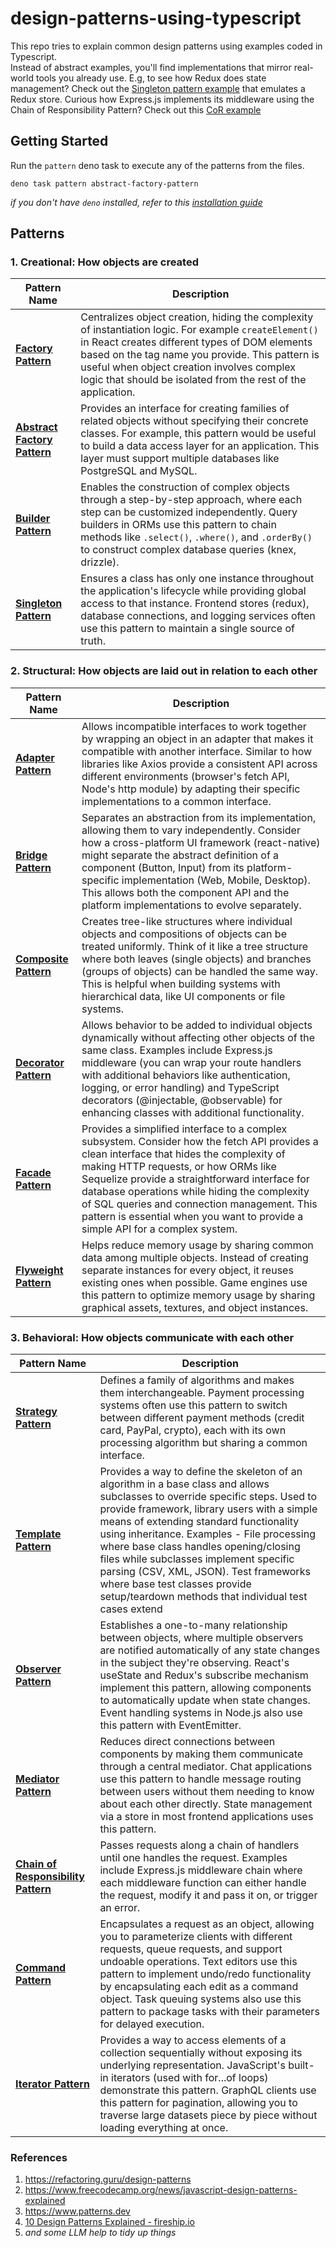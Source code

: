 # design-patterns-using-typescript

This repo tries to explain common design patterns using examples coded in Typescript.  
Instead of abstract examples, you'll find implementations that mirror real-world tools you already use.
E.g, to see how Redux does state management? Check out the [Singleton pattern example](singleton-pattern/store.singleton.ts) that emulates a Redux store. Curious how Express.js implements its middleware using the Chain of Responsibility Pattern? Check out this [CoR example](chain-of-responsibility-pattern/server.ts)

## Getting Started

Run the `pattern` deno task to execute any of the patterns from the files.

`deno task pattern abstract-factory-pattern`

_if you don't have `deno` installed, refer to this [installation guide](https://docs.deno.com/runtime/getting_started/installation/)_

## Patterns

### 1. Creational: How objects are created

| Pattern Name | Description |
|-------------|-------------|
| **[Factory Pattern](factory-pattern/README.md)** | Centralizes object creation, hiding the complexity of instantiation logic. For example `createElement()` in React creates different types of DOM elements based on the tag name you provide. This pattern is useful when object creation involves complex logic that should be isolated from the rest of the application. |
| **[Abstract Factory Pattern](abstract-factory-pattern/README.md)** | Provides an interface for creating families of related objects without specifying their concrete classes. For example, this pattern would be useful to build a data access layer for an application. This layer must support multiple databases like PostgreSQL and MySQL. |
| **[Builder Pattern](builder-pattern/README.md)** | Enables the construction of complex objects through a step-by-step approach, where each step can be customized independently. Query builders in ORMs use this pattern to chain methods like `.select()`, `.where()`, and `.orderBy()` to construct complex database queries (knex, drizzle). |
| **[Singleton Pattern](singleton-pattern/README.md)** | Ensures a class has only one instance throughout the application's lifecycle while providing global access to that instance. Frontend stores (redux), database connections, and logging services often use this pattern to maintain a single source of truth. |

### 2. Structural: How objects are laid out in relation to each other

| Pattern Name | Description |
|-------------|-------------|
| **[Adapter Pattern](adapter-pattern/README.md)** | Allows incompatible interfaces to work together by wrapping an object in an adapter that makes it compatible with another interface. Similar to how libraries like Axios provide a consistent API across different environments (browser's fetch API, Node's http module) by adapting their specific implementations to a common interface. |
| **[Bridge Pattern](bridge-pattern/README.md)** | Separates an abstraction from its implementation, allowing them to vary independently. Consider how a cross-platform UI framework (react-native) might separate the abstract definition of a component (Button, Input) from its platform-specific implementation (Web, Mobile, Desktop). This allows both the component API and the platform implementations to evolve separately. |
| **[Composite Pattern](composite-pattern/README.md)** | Creates tree-like structures where individual objects and compositions of objects can be treated uniformly. Think of it like a tree structure where both leaves (single objects) and branches (groups of objects) can be handled the same way. This is helpful when building systems with hierarchical data, like UI components or file systems. |
| **[Decorator Pattern](decorator-pattern/README.md)** | Allows behavior to be added to individual objects dynamically without affecting other objects of the same class. Examples include Express.js middleware (you can wrap your route handlers with additional behaviors like authentication, logging, or error handling) and TypeScript decorators (@injectable, @observable) for enhancing classes with additional functionality. |
| **[Facade Pattern](facade-pattern/README.md)** | Provides a simplified interface to a complex subsystem. Consider how the fetch API provides a clean interface that hides the complexity of making HTTP requests, or how ORMs like Sequelize provide a straightforward interface for database operations while hiding the complexity of SQL queries and connection management. This pattern is essential when you want to provide a simple API for a complex system. |
| **[Flyweight Pattern](flyweight-pattern/README.md)** | Helps reduce memory usage by sharing common data among multiple objects. Instead of creating separate instances for every object, it reuses existing ones when possible. Game engines use this pattern to optimize memory usage by sharing graphical assets, textures, and object instances. |


### 3. Behavioral: How objects communicate with each other


| Pattern Name | Description |
|-------------|-------------|
| **[Strategy Pattern](strategy-pattern/README.md)** | Defines a family of algorithms and makes them interchangeable. Payment processing systems often use this pattern to switch between different payment methods (credit card, PayPal, crypto), each with its own processing algorithm but sharing a common interface. |
| **[Template Pattern](template-pattern/README.md)** | Provides a way to define the skeleton of an algorithm in a base class and allows subclasses to override specific steps. Used to provide framework, library users with a simple means of extending standard functionality using inheritance. Examples - File processing where base class handles opening/closing files while subclasses implement specific parsing (CSV, XML, JSON). Test frameworks where base test classes provide setup/teardown methods that individual test cases extend |
| **[Observer Pattern](observer-pattern/README.md)** | Establishes a one-to-many relationship between objects, where multiple observers are notified automatically of any state changes in the subject they're observing. React's useState and Redux's subscribe mechanism implement this pattern, allowing components to automatically update when state changes. Event handling systems in Node.js also use this pattern with EventEmitter. |
| **[Mediator Pattern](mediator-pattern/README.md)** | Reduces direct connections between components by making them communicate through a central mediator. Chat applications use this pattern to handle message routing between users without them needing to know about each other directly. State management via a store in most frontend applications uses this pattern. |
| **[Chain of Responsibility Pattern](chain-of-responsibility-pattern/README.md)** | Passes requests along a chain of handlers until one handles the request. Examples include Express.js middleware chain where each middleware function can either handle the request, modify it and pass it on, or trigger an error. |
| **[Command Pattern](command-pattern/README.md)** | Encapsulates a request as an object, allowing you to parameterize clients with different requests, queue requests, and support undoable operations. Text editors use this pattern to implement undo/redo functionality by encapsulating each edit as a command object. Task queuing systems also use this pattern to package tasks with their parameters for delayed execution. |
| **[Iterator Pattern](iterator-pattern/README.md)** | Provides a way to access elements of a collection sequentially without exposing its underlying representation. JavaScript's built-in iterators (used with for...of loops) demonstrate this pattern. GraphQL clients use this pattern for pagination, allowing you to traverse large datasets piece by piece without loading everything at once. |



### References

1. https://refactoring.guru/design-patterns
2. https://www.freecodecamp.org/news/javascript-design-patterns-explained
3. https://www.patterns.dev
4. [10 Design Patterns Explained - fireship.io](https://www.youtube.com/watch?v=tv-_1er1mWI)
5. _and some LLM help to tidy up things_

